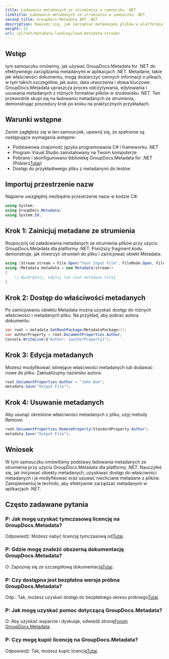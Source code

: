 ```yaml
---
title: Ładowanie metadanych ze strumienia w samouczku .NET
linktitle: Ładowanie metadanych ze strumienia w samouczku .NET
second_title: GroupDocs.Metadata API .NET
description: Dowiedz się, jak zarządzać metadanymi plików w platformie .NET za pomocą GroupDocs.Metadata. Przewodnik krok po kroku dotyczący ładowania, edytowania i usuwania metadanych ze strumieni.
weight: 11
url: /pl/net/metadata-loading/load-metadata-stream/
---
```

## Wstęp
tym samouczku omówimy, jak używać GroupDocs.Metadata for .NET do efektywnego zarządzania metadanymi w aplikacjach .NET. Metadane, takie jak właściwości dokumentu, mogą dostarczyć cennych informacji o plikach, w tym takich szczegółów, jak autor, data utworzenia i słowa kluczowe. GroupDocs.Metadata upraszcza proces odczytywania, edytowania i usuwania metadanych z różnych formatów plików w środowisku .NET. Ten przewodnik skupi się na ładowaniu metadanych ze strumienia, demonstrując procedury krok po kroku na praktycznych przykładach.
## Warunki wstępne
Zanim zagłębisz się w ten samouczek, upewnij się, że spełnione są następujące wymagania wstępne:
- Podstawowa znajomość języka programowania C# i frameworku .NET
- Program Visual Studio zainstalowany na Twoim komputerze
-  Pobrano i skonfigurowano bibliotekę GroupDocs.Metadata for .NET (Pobierz[Tutaj](https://releases.groupdocs.com/metadata/net/))
- Dostęp do przykładowego pliku z metadanymi do testów

## Importuj przestrzenie nazw
Najpierw uwzględnij niezbędne przestrzenie nazw w kodzie C#:
```csharp
using System;
using GroupDocs.Metadata;
using System.IO;
```
## Krok 1: Zainicjuj metadane ze strumienia
Rozpocznij od załadowania metadanych ze strumienia plików przy użyciu GroupDocs.Metadata dla platformy .NET. Poniższy fragment kodu demonstruje, jak otworzyć strumień do pliku i zainicjować obiekt Metadata:

```csharp
using (Stream stream = File.Open("Your Input File", FileMode.Open, FileAccess.ReadWrite))
using (Metadata metadata = new Metadata(stream))
{
    // Wyodrębnij, edytuj lub usuń metadane tutaj
}
```
## Krok 2: Dostęp do właściwości metadanych
Po zainicjowaniu obiektu Metadata można uzyskać dostęp do różnych właściwości i metadanych pliku. Na przykład, aby pobrać autora dokumentu:

```csharp
var root = metadata.GetRootPackage<MetadataPackage>();
var authorProperty = root.DocumentProperties.Author;
Console.WriteLine($"Author: {authorProperty}");
```
## Krok 3: Edycja metadanych
Możesz modyfikować istniejące właściwości metadanych lub dodawać nowe do pliku. Zaktualizujmy nazwisko autora:

```csharp
root.DocumentProperties.Author = "John Doe";
metadata.Save("Output File");
```
## Krok 4: Usuwanie metadanych
Aby usunąć określone właściwości metadanych z pliku, użyj metody Remove:

```csharp
root.DocumentProperties.RemoveProperty(StandardProperty.Author);
metadata.Save("Output File");
```

## Wniosek
W tym samouczku omówiliśmy podstawy ładowania metadanych ze strumienia przy użyciu GroupDocs.Metadata dla platformy .NET. Nauczyłeś się, jak inicjować obiekty metadanych, uzyskiwać dostęp do właściwości metadanych i je modyfikować oraz usuwać niechciane metadane z plików. Zaimplementuj te techniki, aby efektywnie zarządzać metadanymi w aplikacjach .NET.

## Często zadawane pytania
### P: Jak mogę uzyskać tymczasową licencję na GroupDocs.Metadata?
 Odpowiedź: Możesz nabyć licencję tymczasową od[Tutaj](https://purchase.groupdocs.com/temporary-license/).
### P: Gdzie mogę znaleźć obszerną dokumentację GroupDocs.Metadata?
 O: Zapoznaj się ze szczegółową dokumentacją[Tutaj](https://tutorials.groupdocs.com/metadata/net/).
### P: Czy dostępna jest bezpłatna wersja próbna GroupDocs.Metadata?
 Odp.: Tak, możesz uzyskać dostęp do bezpłatnego okresu próbnego[Tutaj](https://releases.groupdocs.com/).
### P: Jak mogę uzyskać pomoc dotyczącą GroupDocs.Metadata?
 O: Aby uzyskać wsparcie i dyskusje, odwiedź stronę[Forum GroupDocs.Metadata](https://forum.groupdocs.com/c/metadata/14).
### P: Czy mogę kupić licencję na GroupDocs.Metadata?
 Odpowiedź: Tak, możesz kupić licencję[Tutaj](https://purchase.groupdocs.com/buy).